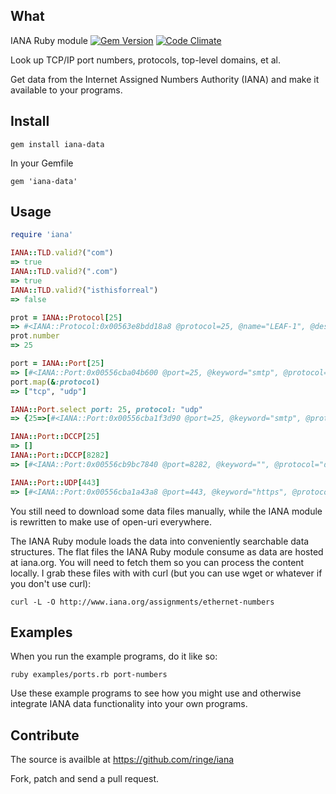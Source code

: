 ## What
IANA Ruby module [![Gem Version](https://badge.fury.io/rb/iana-data.svg)](https://badge.fury.io/rb/iana-data)
[![Code Climate](https://codeclimate.com/github/ringe/iana/badges/gpa.svg)](https://codeclimate.com/github/ringe/iana)

Look up TCP/IP port numbers, protocols, top-level domains, et al.

Get data from the Internet Assigned Numbers Authority (IANA) and make it
available to your programs.

## Install

    gem install iana-data

In your Gemfile

    gem 'iana-data'

## Usage

```ruby
require 'iana'

IANA::TLD.valid?("com")
=> true
IANA::TLD.valid?(".com")
=> true
IANA::TLD.valid?("isthisforreal")
=> false

prot = IANA::Protocol[25]
=> #<IANA::Protocol:0x00563e8bdd18a8 @protocol=25, @name="LEAF-1", @description="Leaf-1", @references=["Barry_Boehm"]>
prot.number
=> 25

port = IANA::Port[25]
=> [#<IANA::Port:0x00556cba04b600 @port=25, @keyword="smtp", @protocol="tcp", @description="Simple Mail Transfer">, #<IANA::Port:0x00556cba04b1a0 @port=25, @keyword="smtp", @protocol="udp", @description="Simple Mail Transfer">]
port.map(&:protocol)
=> ["tcp", "udp"]

IANA::Port.select port: 25, protocol: "udp"
=> {25=>[#<IANA::Port:0x00556cba1f3d90 @port=25, @keyword="smtp", @protocol="udp", @description="Simple Mail Transfer">]}

IANA::Port::DCCP[25]
=> []
IANA::Port::DCCP[8282]
=> [#<IANA::Port:0x00556cb9bc7840 @port=8282, @keyword="", @protocol="dccp", @description="Reserved">]

IANA::Port::UDP[443]
=> [#<IANA::Port:0x00556cba1a43a8 @port=443, @keyword="https", @protocol="udp", @description="http protocol over TLS/SSL">]

```

You still need to download some data files manually, while the IANA module is
rewritten to make use of open-uri everywhere.

The IANA Ruby module loads the data into conveniently searchable data
structures. The flat files the IANA Ruby module consume as data are hosted at
iana.org. You will need to fetch them so you can process the content locally.
I grab these files with with curl (but you can use wget or whatever if you
don't use curl):

    curl -L -O http://www.iana.org/assignments/ethernet-numbers


## Examples
When you run the example programs, do it like so:

    ruby examples/ports.rb port-numbers

Use these example programs to see how you might use and otherwise integrate
IANA data functionality into your own programs.

## Contribute
The source is availble at https://github.com/ringe/iana

Fork, patch and send a pull request.

